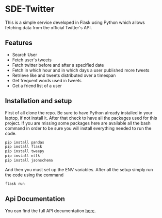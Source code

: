 # SDE-Twitter
This is a simple service developed in Flask using Python which allows fetching data from the official Twitter's API.

## Features
- Search User
- Fetch user's tweets
- Fetch twitter before and after a specified date
- Fetch in which hour and in which days a user published more tweets
- Retrieve like and tweets distributed over a timespan
- Get frequent words used in tweets
- Get a friend list of a user

## Installation and setup
First of all clone the repo.
Be sure to have Python already installed in your laptop, if not install it.
After that check to have all the packages used for this project.
If you are missing some packages here are available all the bash command in order to be sure you will install everything needed to run the code.

```bash
pip install pandas
pip install flask
pip install tweepy
pip install ntlk
pip install jsonschema
```

And then you must set up the ENV variables.
After all the setup simply run the code using the command 
```bash
flask run
```
## Api Documentation
You can find the full API documentation [here](https://gammamangolytica.docs.apiary.io/#reference/0/get-friends-of-user/display-basic-tweets-data).
